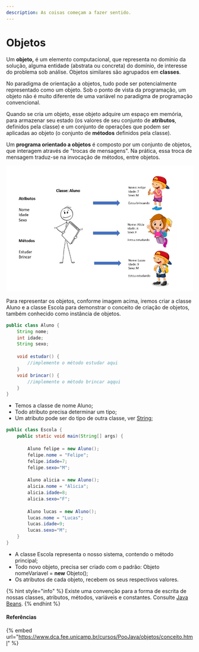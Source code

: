 ```yaml
---
description: As coisas começam a fazer sentido.
---
```


# Objetos

Um **objeto,** é um elemento computacional, que representa no domínio da solução, alguma entidade (abstrata ou concreta) do domínio, de interesse do problema sob análise. Objetos similares são agrupados em **classes**.

No paradigma de orientação a objetos, tudo pode ser potencialmente representado como um objeto. Sob o ponto de vista da programação, um objeto não é muito diferente de uma variável no paradigma de programação convencional.&#x20;

Quando se cria um objeto, esse objeto adquire um espaço em memória, para armazenar seu estado (os valores de seu conjunto de **atributos**, definidos pela classe) e um conjunto de operações que podem ser aplicadas ao objeto (o conjunto de **métodos** definidos pela classe).

Um **programa orientado a objetos** é composto por um conjunto de objetos, que interagem através de "trocas de mensagens". Na prática, essa troca de mensagem traduz-se na invocação de métodos, entre objetos.

![](../.gitbook/assets/alunos.jpg)

Para representar os objetos, conforme imagem acima, iremos criar a classe Aluno e a classe Escola para demonstrar o conceito de criação de objetos, também conhecido como instância de objetos.

```java
public class Aluno {
	String nome;
	int idade;
	String sexo;
	
	void estudar() {
		//implemente o método estudar aqui
	}
	void brincar() {
		//implemente o método brincar aqqui
	}
}
```

* Temos a classe de nome Aluno;
* Todo atributo precisa determinar um tipo;
* Um atributo pode ser do tipo de outra classe, ver [String](../recursos/a-poderosa-string.md);

```java
public class Escola {
	public static void main(String[] args) {
	
		Aluno felipe = new Aluno();
		felipe.nome = "Felipe";
		felipe.idade=7;
		felipe.sexo="M";
		
		Aluno alicia = new Aluno();
		alicia.nome = "Alicia";
		alicia.idade=8;
		alicia.sexo="F";
		
		Aluno lucas = new Aluno();
		lucas.nome = "Lucas";
		lucas.idade=9;
		lucas.sexo="M";
	}
}

```

* A classe Escola representa o nosso sistema, contendo o método principal;
* Todo novo objeto, precisa ser criado com o padrão: Objeto nomeVariavel = **new** Objeto();
* Os atributos de cada objeto, recebem os seus respectivos valores.

{% hint style="info" %}
Existe uma convenção para a forma de escrita de nossas classes, atributos, métodos, variáveis e constantes. Consulte [Java Beans](java-beans.md).
{% endhint %}

#### Referências

{% embed url="https://www.dca.fee.unicamp.br/cursos/PooJava/objetos/conceito.html" %}
